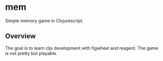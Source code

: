 # mem

Simple memory game in Clojurescript.

## Overview

The goal is to learn cljs development with figwheel and reagent. The game is not pretty but playable.
